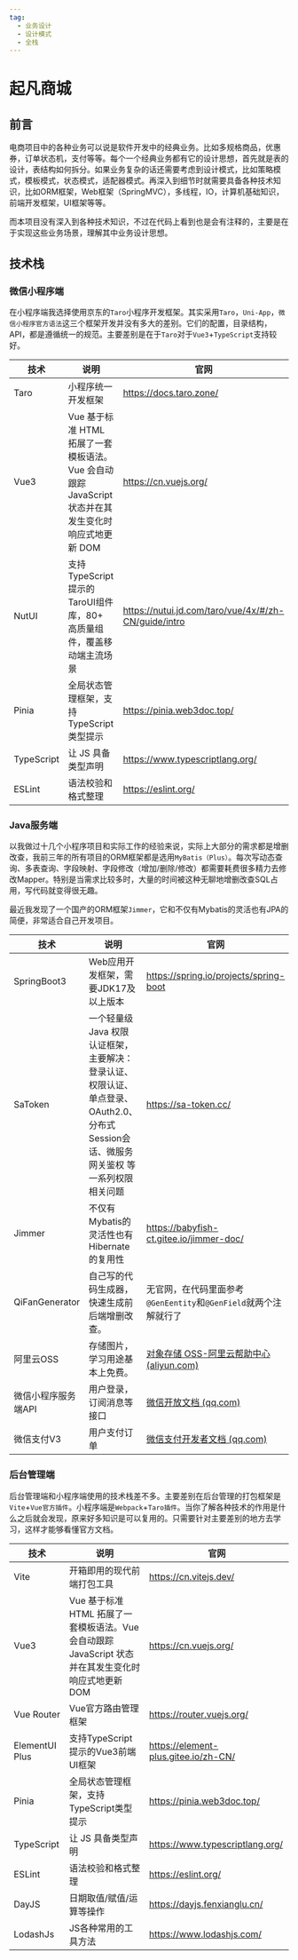 ```yaml
---
tag:
  - 业务设计
  - 设计模式
  - 全栈
---
```

# 起凡商城

## 前言

电商项目中的各种业务可以说是软件开发中的经典业务。比如多规格商品，优惠券，订单状态机，支付等等。每个一个经典业务都有它的设计思想，首先就是表的设计，表结构如何拆分。如果业务复杂的话还需要考虑到设计模式，比如策略模式，模板模式，状态模式，适配器模式。再深入到细节时就需要具备各种技术知识，比如ORM框架，Web框架（SpringMVC），多线程，IO，计算机基础知识，前端开发框架，UI框架等等。

而本项目没有深入到各种技术知识，不过在代码上看到也是会有注释的，主要是在于实现这些业务场景，理解其中业务设计思想。

## 技术栈

### 微信小程序端

在小程序端我选择使用京东的`Taro`小程序开发框架。其实采用`Taro`，`Uni-App`，`微信小程序官方语法`这三个框架开发并没有多大的差别。它们的配置，目录结构，API，都是遵循统一的规范。主要差别是在于`Taro`对于`Vue3`+`TypeScript`支持较好。

| 技术         | 说明                                                                | 官网                                                     |
|------------|-------------------------------------------------------------------|--------------------------------------------------------|
| Taro       | 小程序统一开发框架                                                         | <https://docs.taro.zone/>                              |
| Vue3       | Vue 基于标准 HTML 拓展了一套模板语法。Vue 会自动跟踪 JavaScript 状态并在其发生变化时响应式地更新 DOM | <https://cn.vuejs.org/>                                  |
| NutUI      | 支持TypeScript提示的TaroUI组件库，80+ 高质量组件，覆盖移动端主流场景                      | <https://nutui.jd.com/taro/vue/4x/#/zh-CN/guide/intro> |
| Pinia      | 全局状态管理框架，支持TypeScript类型提示                                         | <https://pinia.web3doc.top/>                           |
| TypeScript | 让 JS 具备类型声明                                                       | <https://www.typescriptlang.org/>                      |
| ESLint     | 语法校验和格式整理                                                         | <https://eslint.org/>                                  |

### Java服务端

以我做过十几个小程序项目和实际工作的经验来说，实际上大部分的需求都是增删改查，我前三年的所有项目的ORM框架都是选用`MyBatis（Plus）`。每次写动态查询、多表查询、字段映射、字段修改（增加/删除/修改）都需要耗费很多精力去修改Mapper。特别是当需求比较多时，大量的时间被这种无聊地增删改查SQL占用，写代码就变得很无趣。

最近我发现了一个国产的ORM框架`Jimmer`，它和不仅有Mybatis的灵活也有JPA的简便，非常适合自己开发项目。

| 技术             | 说明                                                                             | 官网                                                                                     |
|----------------|--------------------------------------------------------------------------------|----------------------------------------------------------------------------------------|
| SpringBoot3    | Web应用开发框架，需要JDK17及以上版本                                                         | <https://spring.io/projects/spring-boot>                                                 |
| SaToken        | 一个轻量级 Java 权限认证框架，主要解决：登录认证、权限认证、单点登录、OAuth2.0、分布式Session会话、微服务网关鉴权 等一系列权限相关问题 | <https://sa-token.cc/>                                                                   |
| Jimmer         | 不仅有Mybatis的灵活性也有Hibernate的复用性                                                  | <https://babyfish-ct.gitee.io/jimmer-doc/>                                               |
| QiFanGenerator | 自己写的代码生成器，快速生成前后端增删改查。                                                         | 无官网，在代码里面参考`@GenEentity`和`@GenField`就两个注解就行了                                           |
| 阿里云OSS         | 存储图片，学习用途基本上免费。                                                                | [对象存储 OSS-阿里云帮助中心 (aliyun.com)](https://help.aliyun.com/zh/oss/)                       |
| 微信小程序服务端API    | 用户登录，订阅消息等接口                                                                   | [微信开放文档 (qq.com)](https://developers.weixin.qq.com/miniprogram/dev/OpenApiDoc/)        |
| 微信支付V3         | 用户支付订单                                                                         | [微信支付开发者文档 (qq.com)](https://pay.weixin.qq.com/wiki/doc/apiv3/wxpay/pages/index.shtml) |

### 后台管理端

后台管理端和小程序端使用的技术栈差不多。主要差别在后台管理的打包框架是`Vite`+`Vue官方插件`。小程序端是`Webpack`+`Taro插件`。当你了解各种技术的作用是什么之后就会发现，原来好多知识是可以复用的。只需要针对主要差别的地方去学习，这样才能够看懂官方文档。

| 技术             | 说明                                                                | 官网                                   |
|----------------|-------------------------------------------------------------------|--------------------------------------|
| Vite           | 开箱即用的现代前端打包工具                                                     | <https://cn.vitejs.dev/>               |
| Vue3           | Vue 基于标准 HTML 拓展了一套模板语法。Vue 会自动跟踪 JavaScript 状态并在其发生变化时响应式地更新 DOM | <https://cn.vuejs.org/>                |
| Vue Router     | Vue官方路由管理框架                                                       | <https://router.vuejs.org/>            |
| ElementUI Plus | 支持TypeScript提示的Vue3前端UI框架                                         | <https://element-plus.gitee.io/zh-CN/> |
| Pinia          | 全局状态管理框架，支持TypeScript类型提示                                         | <https://pinia.web3doc.top/>         |
| TypeScript     | 让 JS 具备类型声明                                                       | <https://www.typescriptlang.org/>    |
| ESLint         | 语法校验和格式整理                                                         | <https://eslint.org/>                |
| DayJS          | 日期取值/赋值/运算等操作                                                     | <https://dayjs.fenxianglu.cn/>         |
| LodashJs       | JS各种常用的工具方法                                                       | <https://www.lodashjs.com/>            |
